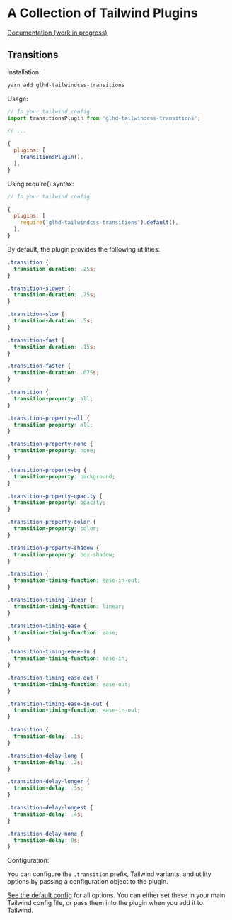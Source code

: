 # A Collection of Tailwind Plugins

[Documentation (work in progress)](https://glhd.github.io/tailwindcss-plugins/)

## Transitions

Installation:

```bash
yarn add glhd-tailwindcss-transitions
```

Usage:

```js
// In your tailwind config
import transitionsPlugin from 'glhd-tailwindcss-transitions';

// ...

{
  plugins: [
    transitionsPlugin(),
  ],
}
```

Using require() syntax:

```js
// In your tailwind config

{
  plugins: [
    require('glhd-tailwindcss-transitions').default(),
  ],
}
```


By default, the plugin provides the following utilities:

```css
.transition {
  transition-duration: .25s;
}

.transition-slower {
  transition-duration: .75s;
}

.transition-slow {
  transition-duration: .5s;
}

.transition-fast {
  transition-duration: .15s;
}

.transition-faster {
  transition-duration: .075s;
}

.transition {
  transition-property: all;
}

.transition-property-all {
  transition-property: all;
}

.transition-property-none {
  transition-property: none;
}

.transition-property-bg {
  transition-property: background;
}

.transition-property-opacity {
  transition-property: opacity;
}

.transition-property-color {
  transition-property: color;
}

.transition-property-shadow {
  transition-property: box-shadow;
}

.transition {
  transition-timing-function: ease-in-out;
}

.transition-timing-linear {
  transition-timing-function: linear;
}

.transition-timing-ease {
  transition-timing-function: ease;
}

.transition-timing-ease-in {
  transition-timing-function: ease-in;
}

.transition-timing-ease-out {
  transition-timing-function: ease-out;
}

.transition-timing-ease-in-out {
  transition-timing-function: ease-in-out;
}

.transition {
  transition-delay: .1s;
}

.transition-delay-long {
  transition-delay: .2s;
}

.transition-delay-longer {
  transition-delay: .3s;
}

.transition-delay-longest {
  transition-delay: .4s;
}

.transition-delay-none {
  transition-delay: 0s;
}
```

Configuration:

You can configure the `.transition` prefix, Tailwind variants, and utility options by passing a configuration object to the plugin.

[See the default config](packages/glhd-tailwindcss-transitions/src/defaultConfig.js) for
all options. You can either set these in your main Tailwind config file, or pass them into the plugin when you add it to Tailwind.


